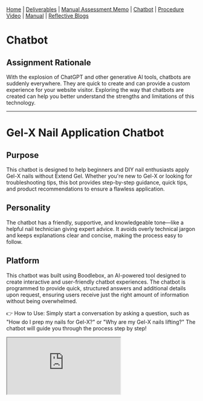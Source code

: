[Home](index.md) | [Deliverables](deliverables.md) | [Manual Assessment Memo](manual_assessment_memo.md) | [Chatbot](chatbot.md) | [Procedure Video](procedure_video.md) | [Manual](manual.md) | [Reflective Blogs](reflective_blogs.md)

# Chatbot
## Assignment Rationale
With the explosion of ChatGPT and other generative AI tools, chatbots are suddenly everywhere. They are quick to create and can provide a custom experience for your website visitor. Exploring the way that chatbots are created can help you better understand the strengths and limitations of this technology.

---
# Gel-X Nail Application Chatbot
## Purpose
This chatbot is designed to help beginners and DIY nail enthusiasts apply Gel-X nails without Extend Gel. Whether you're new to Gel-X or looking for troubleshooting tips, this bot provides step-by-step guidance, quick tips, and product recommendations to ensure a flawless application. 

## Personality
The chatbot has a friendly, supportive, and knowledgeable tone—like a helpful nail technician giving expert advice. It avoids overly technical jargon and keeps explanations clear and concise, making the process easy to follow.

## Platform
This chatbot was built using Boodlebox, an AI-powered tool designed to create interactive and user-friendly chatbot experiences. The chatbot is programmed to provide quick, structured answers and additional details upon request, ensuring users receive just the right amount of information without being overwhelmed.

👉 How to Use: Simply start a conversation by asking a question, such as "How do I prep my nails for Gel-X?" or "Why are my Gel-X nails lifting?" The chatbot will guide you through the process step by step! 

<iframe src="https://box.boodle.ai/c/def90d16-1ed3-40fd-a5e1-2169a2265fdb">

[Click Here to Start Chatting](https://box.boodle.ai/c/def90d16-1ed3-40fd-a5e1-2169a2265fdb)

**AI statement**
ChatGPT GPT-4o was utilized in the creation of this page, serving as a tool for spellchecking and ensuring clarity and consistency.
Powered by Gemini 1.5 Pro 
